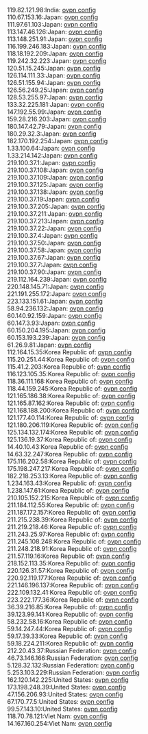 119.82.121.98:India: [ovpn config](vpn/119_82_121_98.ovpn)  
110.67.153.16:Japan: [ovpn config](vpn/110_67_153_16.ovpn)  
111.97.61.103:Japan: [ovpn config](vpn/111_97_61_103.ovpn)  
113.147.46.126:Japan: [ovpn config](vpn/113_147_46_126.ovpn)  
113.148.251.91:Japan: [ovpn config](vpn/113_148_251_91.ovpn)  
116.199.246.183:Japan: [ovpn config](vpn/116_199_246_183.ovpn)  
118.18.192.209:Japan: [ovpn config](vpn/118_18_192_209.ovpn)  
119.242.32.223:Japan: [ovpn config](vpn/119_242_32_223.ovpn)  
120.51.15.245:Japan: [ovpn config](vpn/120_51_15_245.ovpn)  
126.114.111.33:Japan: [ovpn config](vpn/126_114_111_33.ovpn)  
126.51.155.94:Japan: [ovpn config](vpn/126_51_155_94.ovpn)  
126.56.249.25:Japan: [ovpn config](vpn/126_56_249_25.ovpn)  
128.53.255.97:Japan: [ovpn config](vpn/128_53_255_97.ovpn)  
133.32.225.181:Japan: [ovpn config](vpn/133_32_225_181.ovpn)  
147.192.55.99:Japan: [ovpn config](vpn/147_192_55_99.ovpn)  
159.28.216.203:Japan: [ovpn config](vpn/159_28_216_203.ovpn)  
180.147.42.79:Japan: [ovpn config](vpn/180_147_42_79.ovpn)  
180.29.32.3:Japan: [ovpn config](vpn/180_29_32_3.ovpn)  
182.170.192.254:Japan: [ovpn config](vpn/182_170_192_254.ovpn)  
1.33.100.64:Japan: [ovpn config](vpn/1_33_100_64.ovpn)  
1.33.214.142:Japan: [ovpn config](vpn/1_33_214_142.ovpn)  
219.100.37.1:Japan: [ovpn config](vpn/219_100_37_1.ovpn)  
219.100.37.108:Japan: [ovpn config](vpn/219_100_37_108.ovpn)  
219.100.37.109:Japan: [ovpn config](vpn/219_100_37_109.ovpn)  
219.100.37.125:Japan: [ovpn config](vpn/219_100_37_125.ovpn)  
219.100.37.138:Japan: [ovpn config](vpn/219_100_37_138.ovpn)  
219.100.37.19:Japan: [ovpn config](vpn/219_100_37_19.ovpn)  
219.100.37.205:Japan: [ovpn config](vpn/219_100_37_205.ovpn)  
219.100.37.211:Japan: [ovpn config](vpn/219_100_37_211.ovpn)  
219.100.37.213:Japan: [ovpn config](vpn/219_100_37_213.ovpn)  
219.100.37.22:Japan: [ovpn config](vpn/219_100_37_22.ovpn)  
219.100.37.4:Japan: [ovpn config](vpn/219_100_37_4.ovpn)  
219.100.37.50:Japan: [ovpn config](vpn/219_100_37_50.ovpn)  
219.100.37.58:Japan: [ovpn config](vpn/219_100_37_58.ovpn)  
219.100.37.67:Japan: [ovpn config](vpn/219_100_37_67.ovpn)  
219.100.37.7:Japan: [ovpn config](vpn/219_100_37_7.ovpn)  
219.100.37.90:Japan: [ovpn config](vpn/219_100_37_90.ovpn)  
219.112.164.239:Japan: [ovpn config](vpn/219_112_164_239.ovpn)  
220.148.145.71:Japan: [ovpn config](vpn/220_148_145_71.ovpn)  
221.191.255.172:Japan: [ovpn config](vpn/221_191_255_172.ovpn)  
223.133.151.61:Japan: [ovpn config](vpn/223_133_151_61.ovpn)  
58.94.236.132:Japan: [ovpn config](vpn/58_94_236_132.ovpn)  
60.140.92.159:Japan: [ovpn config](vpn/60_140_92_159.ovpn)  
60.147.3.93:Japan: [ovpn config](vpn/60_147_3_93.ovpn)  
60.150.204.195:Japan: [ovpn config](vpn/60_150_204_195.ovpn)  
60.153.193.239:Japan: [ovpn config](vpn/60_153_193_239.ovpn)  
61.26.9.81:Japan: [ovpn config](vpn/61_26_9_81.ovpn)  
112.164.15.35:Korea Republic of: [ovpn config](vpn/112_164_15_35.ovpn)  
115.20.251.44:Korea Republic of: [ovpn config](vpn/115_20_251_44.ovpn)  
115.41.2.203:Korea Republic of: [ovpn config](vpn/115_41_2_203.ovpn)  
116.123.105.35:Korea Republic of: [ovpn config](vpn/116_123_105_35.ovpn)  
118.36.111.168:Korea Republic of: [ovpn config](vpn/118_36_111_168.ovpn)  
118.44.159.245:Korea Republic of: [ovpn config](vpn/118_44_159_245.ovpn)  
121.165.186.38:Korea Republic of: [ovpn config](vpn/121_165_186_38.ovpn)  
121.165.87.162:Korea Republic of: [ovpn config](vpn/121_165_87_162.ovpn)  
121.168.188.200:Korea Republic of: [ovpn config](vpn/121_168_188_200.ovpn)  
121.177.40.114:Korea Republic of: [ovpn config](vpn/121_177_40_114.ovpn)  
121.180.206.119:Korea Republic of: [ovpn config](vpn/121_180_206_119.ovpn)  
125.134.132.174:Korea Republic of: [ovpn config](vpn/125_134_132_174.ovpn)  
125.136.19.37:Korea Republic of: [ovpn config](vpn/125_136_19_37.ovpn)  
14.40.10.43:Korea Republic of: [ovpn config](vpn/14_40_10_43.ovpn)  
14.63.32.247:Korea Republic of: [ovpn config](vpn/14_63_32_247.ovpn)  
175.116.202.58:Korea Republic of: [ovpn config](vpn/175_116_202_58.ovpn)  
175.198.247.217:Korea Republic of: [ovpn config](vpn/175_198_247_217.ovpn)  
182.218.253.13:Korea Republic of: [ovpn config](vpn/182_218_253_13.ovpn)  
1.234.163.43:Korea Republic of: [ovpn config](vpn/1_234_163_43.ovpn)  
1.238.147.61:Korea Republic of: [ovpn config](vpn/1_238_147_61.ovpn)  
210.105.152.215:Korea Republic of: [ovpn config](vpn/210_105_152_215.ovpn)  
211.184.112.55:Korea Republic of: [ovpn config](vpn/211_184_112_55.ovpn)  
211.187.172.157:Korea Republic of: [ovpn config](vpn/211_187_172_157.ovpn)  
211.215.238.39:Korea Republic of: [ovpn config](vpn/211_215_238_39.ovpn)  
211.219.218.46:Korea Republic of: [ovpn config](vpn/211_219_218_46.ovpn)  
211.243.25.97:Korea Republic of: [ovpn config](vpn/211_243_25_97.ovpn)  
211.245.108.248:Korea Republic of: [ovpn config](vpn/211_245_108_248.ovpn)  
211.248.218.91:Korea Republic of: [ovpn config](vpn/211_248_218_91.ovpn)  
211.57.119.16:Korea Republic of: [ovpn config](vpn/211_57_119_16.ovpn)  
218.152.113.35:Korea Republic of: [ovpn config](vpn/218_152_113_35.ovpn)  
220.126.31.57:Korea Republic of: [ovpn config](vpn/220_126_31_57.ovpn)  
220.92.119.177:Korea Republic of: [ovpn config](vpn/220_92_119_177.ovpn)  
221.146.196.137:Korea Republic of: [ovpn config](vpn/221_146_196_137.ovpn)  
222.109.132.41:Korea Republic of: [ovpn config](vpn/222_109_132_41.ovpn)  
223.222.177.36:Korea Republic of: [ovpn config](vpn/223_222_177_36.ovpn)  
36.39.216.85:Korea Republic of: [ovpn config](vpn/36_39_216_85.ovpn)  
39.123.99.141:Korea Republic of: [ovpn config](vpn/39_123_99_141.ovpn)  
58.232.58.16:Korea Republic of: [ovpn config](vpn/58_232_58_16.ovpn)  
59.14.247.44:Korea Republic of: [ovpn config](vpn/59_14_247_44.ovpn)  
59.17.39.33:Korea Republic of: [ovpn config](vpn/59_17_39_33.ovpn)  
59.18.224.211:Korea Republic of: [ovpn config](vpn/59_18_224_211.ovpn)  
212.20.43.37:Russian Federation: [ovpn config](vpn/212_20_43_37.ovpn)  
46.73.146.166:Russian Federation: [ovpn config](vpn/46_73_146_166.ovpn)  
5.128.32.132:Russian Federation: [ovpn config](vpn/5_128_32_132.ovpn)  
5.253.103.229:Russian Federation: [ovpn config](vpn/5_253_103_229.ovpn)  
162.120.142.225:United States: [ovpn config](vpn/162_120_142_225.ovpn)  
173.198.248.39:United States: [ovpn config](vpn/173_198_248_39.ovpn)  
47.156.206.93:United States: [ovpn config](vpn/47_156_206_93.ovpn)  
67.170.77.5:United States: [ovpn config](vpn/67_170_77_5.ovpn)  
99.57.143.10:United States: [ovpn config](vpn/99_57_143_10.ovpn)  
118.70.78.121:Viet Nam: [ovpn config](vpn/118_70_78_121.ovpn)  
14.167.160.254:Viet Nam: [ovpn config](vpn/14_167_160_254.ovpn)  
